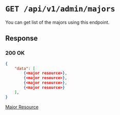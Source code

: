 # `GET /api/v1/admin/majors`
You can get list of the majors using this endpoint.


## Response

### 200 OK

```json
{
    "data": [
        {<major resource>},
        {<major resource>},
        {<major resource>},
        {<major resource>}
    ],
}
```

[Major Resource](major_resource.md)
